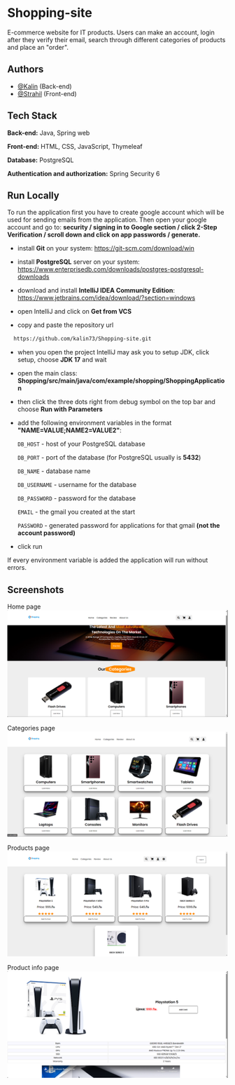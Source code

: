# Shopping-site
E-commerce website for IT products. Users can make an account, login after they verify their email, search through different categories of products and place an "order".
## Authors

- [@Kalin](https://github.com/kalin73) (Back-end)
- [@Strahil](https://github.com/Strahil731) (Front-end)


## Tech Stack

**Back-end:** Java, Spring web

**Front-end:** HTML, CSS, JavaScript, Thymeleaf

**Database:** PostgreSQL

**Authentication and authorization:** Spring Security 6


## Run Locally
To run the application first you have to create google account which will be used for sending emails from the application. Then open your google account and go to: **security / signing in to Google section / click 2-Step Verification / scroll down and click on app passwords / generate.**

- install **Git** on your system: https://git-scm.com/download/win

- install **PostgreSQL** server on your system: https://www.enterprisedb.com/downloads/postgres-postgresql-downloads

- download and install **IntelliJ IDEA Community Edition**:
  https://www.jetbrains.com/idea/download/?section=windows

- open IntelliJ and click on **Get from VCS**

- copy and paste the repository url 
```bash
  https://github.com/kalin73/Shopping-site.git
```

- when you open the project IntelliJ may ask you to setup JDK, click setup, choose **JDK 17** and wait

- open the main class: **Shopping/src/main/java/com/example/shopping/ShoppingApplication**

- then click the three dots right from debug symbol on the top bar and choose **Run with Parameters**

- add the following environment variables in the format **"NAME=VALUE;NAME2=VALUE2"**:

    `DB_HOST` - host of your PostgreSQL database

    `DB_PORT` - port of the database (for PostgreSQL usually is **5432**)

    `DB_NAME` - database name

    `DB_USERNAME` - username for the database

    `DB_PASSWORD` - password for the database

    `EMAIL` - the gmail you created at the start

    `PASSWORD` - generated password for applications for that gmail **(not the account password)**

- click run

If every environment variable is added the application will run without errors.


## Screenshots
Home page
![App Screenshot](https://github.com/kalin73/Shopping-site/blob/main/Screenshots/Home%20page.png?raw=true)

Categories page
![App Screenshot](https://github.com/kalin73/Shopping-site/blob/main/Screenshots/Categories.png?raw=true)

Products page
![App Screenshot](https://github.com/kalin73/Shopping-site/blob/main/Screenshots/Products%20page.png?raw=true)

Product info page
![App Screenshot](https://github.com/kalin73/Shopping-site/blob/main/Screenshots/Product%20page.png?raw=true)
